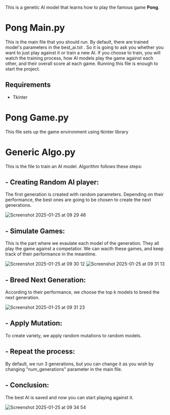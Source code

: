 This is a genetic AI model that learns how to play the famous game **Pong**.

# Pong Main.py
This is the main file that you should run. By default, there are trained model's parameters in the best_ai.txt . So it is going to ask you whether you want to just play against it or train a new AI. If you choose to train, you will watch the training process, how AI models play the game against each other, and their overall score at each game. Running this file is enough to start the project.

## Requirements
- Tkinter

# Pong Game.py
This file sets up the game environment using tkinter library

# Generic Algo.py
This is the file to train an AI model. Algorithm follows these steps:

## - Creating Random AI player:
  The first generation is created with random parameters. Depending on their performance, the best ones are going to be chosen to create the next generations.

  ![Screenshot 2025-01-25 at 09 29 46](https://github.com/user-attachments/assets/d71bb293-8b47-47d7-ba63-a49b08452e49)

## - Simulate Games:
  This is the part where we evaulate each model of the generation. They all play the game against a competatior. We can wacth these games, and keep track of their performance in the meantime.
  
  ![Screenshot 2025-01-25 at 09 30 12](https://github.com/user-attachments/assets/c3f2b854-fa00-41d7-946a-637b711179b9)
  ![Screenshot 2025-01-25 at 09 31 13](https://github.com/user-attachments/assets/b07d4038-7ecf-4a8e-a793-b6309d431284)

## - Breed Next Generation:
  According to their performance, we choose the top k models to breed the next generation.

  ![Screenshot 2025-01-25 at 09 31 23](https://github.com/user-attachments/assets/8ce72862-1405-458c-9471-fd25bb6b3856)

## - Apply Mutation:
  To create variety, we apply random mutations to random models.

## - Repeat the process:
  By default, we run 3 generations, but you can change it as you wish by changing "num_generations" parameter in the main file.

## - Conclusion:
  The best AI is saved and now you can start playing against it.
  
  ![Screenshot 2025-01-25 at 09 34 54](https://github.com/user-attachments/assets/cb30f25e-0622-4af0-a78e-56b9befc9108)
